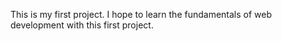 This is my first project. I hope to learn the fundamentals of web development with this first project.
